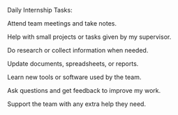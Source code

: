 Daily Internship Tasks:

Attend team meetings and take notes.

Help with small projects or tasks given by my supervisor.

Do research or collect information when needed.

Update documents, spreadsheets, or reports.

Learn new tools or software used by the team.

Ask questions and get feedback to improve my work.

Support the team with any extra help they need.
